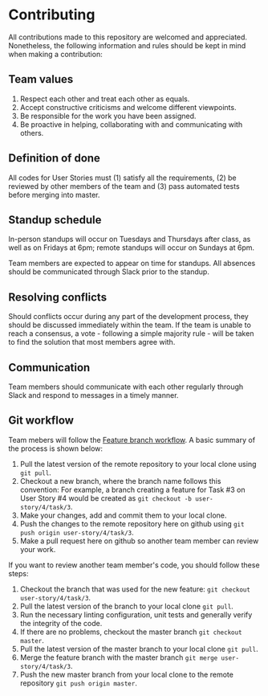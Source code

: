 # Contributing

All contributions made to this repository are welcomed and appreciated. Nonetheless, the following information and rules should be kept in mind when making a contribution:

## Team values
1. Respect each other and treat each other as equals.
2. Accept constructive criticisms and welcome different viewpoints.
3. Be responsible for the work you have been assigned.
4. Be proactive in helping, collaborating with and communicating with others.

## Definition of done
All codes for User Stories must (1) satisfy all the requirements, (2) be reviewed by other members of the team and (3) pass automated tests before merging into master.

## Standup schedule
In-person standups will occur on Tuesdays and Thursdays after class, as well as on Fridays at 6pm; remote standups will occur on Sundays at 6pm.

Team members are expected to appear on time for standups. All absences should be communicated through Slack prior to the standup.

## Resolving conflicts
Should conflicts occur during any part of the development process, they should be discussed immediately within the team. If the team is unable to reach a consensus, a vote - following a simple majority rule - will be taken to find the solution that most members agree with. 

## Communication
Team members should communicate with each other regularly through Slack and respond to messages in a timely manner.

## Git workflow
Team mebers will follow the [Feature branch workflow](https://knowledge.kitchen/Feature_branch_version_control_workflow). A basic summary of the process is shown below:

1. Pull the latest version of the remote repository to your local clone using `git pull`.
2. Checkout a new branch, where the branch name follows this convention: For example, a branch creating a feature for Task #3 on User Story #4 would be created as `git checkout -b user-story/4/task/3`.
3. Make your changes, add and commit them to your local clone.
4. Push the changes to the remote repository here on github using `git push origin user-story/4/task/3`.
5. Make a pull request here on github so another team member can review your work.

If you want to review another team member's code, you should follow these steps:
1. Checkout the branch that was used for the new feature: `git checkout user-story/4/task/3`.
2. Pull the latest version of the branch to your local clone `git pull`.
3. Run the necessary linting configuration, unit tests and generally verify the integrity of the code.
4. If there are no problems, checkout the master branch `git checkout master`.
5. Pull the latest version of the master branch to your local clone `git pull`.
6. Merge the feature branch with the master branch `git merge user-story/4/task/3`.
7. Push the new master branch from your local clone to the remote repository `git push origin master`. 
